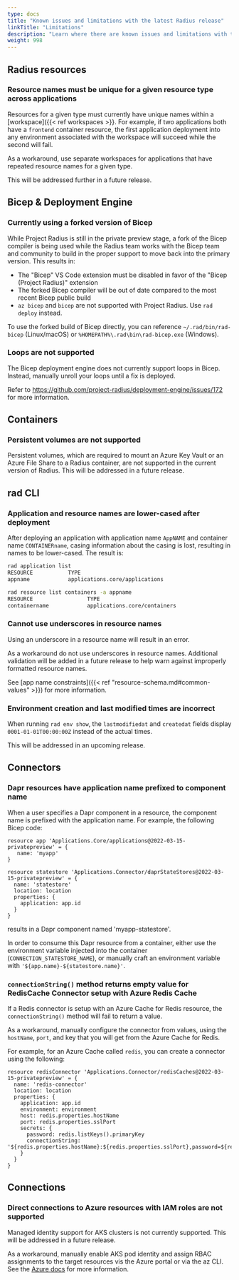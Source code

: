 ```yaml
---
type: docs
title: "Known issues and limitations with the latest Radius release"
linkTitle: "Limitations"
description: "Learn where there are known issues and limitations with the latest Radius release and how to work around them"
weight: 998
---
```


## Radius resources

### Resource names must be unique for a given resource type across applications

Resources for a given type must currently have unique names within a [workspace]({{< ref workspaces >}}. For example, if two applications both have a `frontend` container resource, the first application deployment into any environment associated with the workspace will succeed while the second will fail.

As a workaround, use separate workspaces for applications that have repeated resource names for a given type.

This will be addressed further in a future release.

## Bicep & Deployment Engine

### Currently using a forked version of Bicep

While Project Radius is still in the private preview stage, a fork of the Bicep compiler is being used while the Radius team works with the Bicep team and community to build in the proper support to move back into the primary version. This results in:

- The "Bicep" VS Code extension must be disabled in favor of the "Bicep (Project Radius)" extension
- The forked Bicep compiler will be out of date compared to the most recent Bicep public build
- `az bicep` and `bicep` are not supported with Project Radius. Use `rad deploy` instead.

To use the forked build of Bicep directly, you can reference `~/.rad/bin/rad-bicep` (Linux/macOS) or `%HOMEPATH%\.rad\bin\rad-bicep.exe` (Windows).

### Loops are not supported

The Bicep deployment engine does not currently support loops in Bicep. Instead, manually unroll your loops until a fix is deployed.

Refer to https://github.com/project-radius/deployment-engine/issues/172 for more information.

## Containers

### Persistent volumes are not supported

Persistent volumes, which are required to mount an Azure Key Vault or an Azure File Share to a Radius container, are not supported in the current version of Radius. This will be addressed in a future release.

## rad CLI

### Application and resource names are lower-cased after deployment

After deploying an application with application name `AppNAME` and container name `CONTAINERname`, casing information about the casing is lost, resulting in names to be lower-cased. The result is:
  
```bash
rad application list
RESOURCE           TYPE
appname            applications.core/applications

rad resource list containers -a appname
RESOURCE                 TYPE
containername            applications.core/containers
```

### Cannot use underscores in resource names

Using an underscore in a resource name will result in an error.

As a workaround do not use underscores in resource names. Additional validation will be added in a future release to help warn against improperly formatted resource names.

See [app name constraints]({{< ref "resource-schema.md#common-values" >}}) for more information.

### Environment creation and last modified times are incorrect

When running `rad env show`, the `lastmodifiedat` and `createdat` fields display `0001-01-01T00:00:00Z` instead of the actual times.

This will be addressed in an upcoming release.

## Connectors

### Dapr resources have application name prefixed to component name

When a user specifies a Dapr component in a resource, the component name is prefixed with the application name. For example, the following Bicep code:

```bicep
resource app 'Applications.Core/applications@2022-03-15-privatepreview' = {
   name: 'myapp'
}

resource statestore 'Applications.Connector/daprStateStores@2022-03-15-privatepreview' = {
  name: 'statestore'
  location: location
  properties: {
    application: app.id
  }
}
```

results in a Dapr component named 'myapp-statestore'.

In order to consume this Dapr resource from a container, either use the environment variable injected into the container (`CONNECTION_STATESTORE_NAME`), or manually craft an environment variable with `'${app.name}-${statestore.name}'`.

### `connectionString()` method returns empty value for RedisCache Connector setup with Azure Redis Cache

If a Redis connector is setup with an Azure Cache for Redis resource, the `connectionString()` method will fail to return a value.

As a workaround, manually configure the connector from values, using the `hostName`, `port`, and key that you will get from the Azure Cache for Redis.

For example, for an Azure Cache called `redis`, you can create a connector using the following:

```bicep
resource redisConnector 'Applications.Connector/redisCaches@2022-03-15-privatepreview' = {
  name: 'redis-connector'
  location: location
  properties: {
    application: app.id
    environment: environment
    host: redis.properties.hostName
    port: redis.properties.sslPort
    secrets: {
      password: redis.listKeys().primaryKey
      connectionString: '${redis.properties.hostName}:${redis.properties.sslPort},password=${redis.listKeys().primaryKey},ssl=True,abortConnect=False'
    }
  }
}
```

## Connections

### Direct connections to Azure resources with IAM roles are not supported

Managed identity support for AKS clusters is not currently supported. This will be addressed in a future release.

As a workaround, manually enable AKS pod identity and assign RBAC assignments to the target resources vis the Azure portal or via the az CLI. See the [Azure docs](https://docs.microsoft.com/azure/aks/use-azure-ad-pod-identity) for more information.
